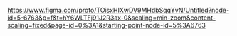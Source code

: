 https://www.figma.com/proto/TOisxHIXwDV9MHdbSqqYvN/Untitled?node-id=5-6763&p=f&t=hY6WLTFj91J2R3ax-0&scaling=min-zoom&content-scaling=fixed&page-id=0%3A1&starting-point-node-id=5%3A6763 